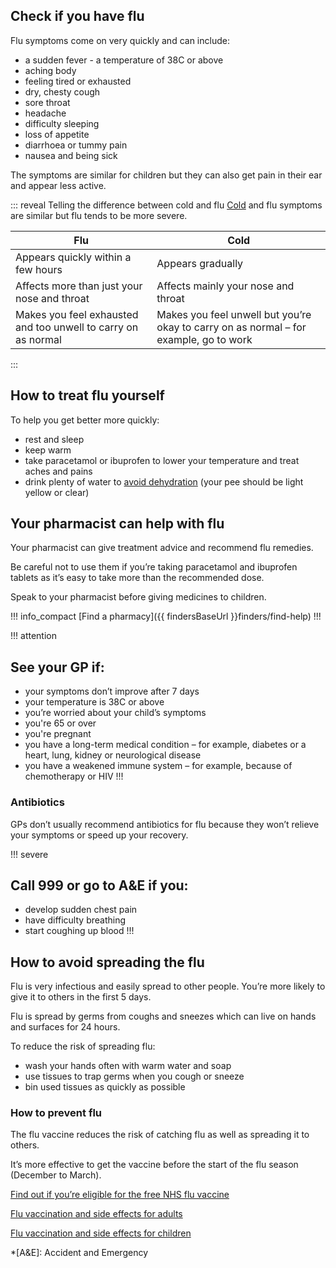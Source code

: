 ## Check if you have flu

Flu symptoms come on very quickly and can include:

- a sudden fever - a temperature of 38C or above
- aching body
- feeling tired or exhausted
- dry, chesty cough
- sore throat
- headache
- difficulty sleeping
- loss of appetite
- diarrhoea or tummy pain
- nausea and being sick

The symptoms are similar for children but they can also get pain in their ear and appear less active.

::: reveal Telling the difference between cold and flu
  [Cold](/conditions/cold#check-if-you-have-a-cold) and flu symptoms are similar but flu tends to be more severe.

  | Flu | Cold |
  |-----|------|
  | Appears quickly within a few hours  | Appears gradually |
  | Affects more than just your nose and throat |  Affects mainly your nose and throat |
  | Makes you feel exhausted and too unwell to carry on as normal |  Makes you feel unwell but you’re okay to carry on as normal – for example, go to work |
:::

## How to treat flu yourself

To help you get better more quickly:

- rest and sleep
- keep warm
- take paracetamol or ibuprofen to lower your temperature and treat aches and pains
- drink plenty of water to [avoid dehydration](/conditions/dehydration#how-to-prevent-dehydration)
  (your pee should be light yellow or clear)

## Your pharmacist can help with flu

Your pharmacist can give treatment advice and recommend flu remedies.

Be careful not to use them if you’re taking paracetamol and ibuprofen tablets as it’s easy to take more than the recommended dose.

Speak to your pharmacist before giving medicines to children.

!!! info_compact
  [Find a pharmacy]({{ findersBaseUrl }}finders/find-help)
!!!

!!! attention
  ## See your GP if:

  - your symptoms don’t improve after 7 days
  - your temperature is 38C or above
  - you’re worried about your child’s symptoms
  - you're 65 or over
  - you're pregnant
  - you have a long-term medical condition – for example, diabetes or a heart, lung, kidney or neurological disease
  - you have a weakened immune system – for example, because of chemotherapy or HIV
!!!

### Antibiotics

GPs don’t usually recommend antibiotics for flu because they won’t relieve your symptoms or speed up your recovery.

!!! severe
  ## Call 999 or go to A&E if you:

  - develop sudden chest pain
  - have difficulty breathing
  - start coughing up blood
!!!

## How to avoid spreading the flu

Flu is very infectious and easily spread to other people. You’re more likely to give it to others in the first 5 days.

Flu is spread by germs from coughs and sneezes which can live on hands and surfaces for 24 hours.

To reduce the risk of spreading flu:

- wash your hands often with warm water and soap
- use tissues to trap germs when you cough or sneeze
- bin used tissues as quickly as possible

### How to prevent flu

The flu vaccine reduces the risk of catching flu as well as spreading it to others.

It’s more effective to get the vaccine before the start of the flu season (December to March).

[Find out if you’re eligible for the free NHS flu vaccine](http://www.nhs.uk/Conditions/vaccinations/Pages/who-should-have-flu-vaccine.aspx)

[Flu vaccination and side effects for adults](http://www.nhs.uk/conditions/vaccinations/pages/flu-influenza-vaccine.aspx)

[Flu vaccination and side effects for children](http://www.nhs.uk/conditions/vaccinations/pages/child-flu-vaccine.aspx)

*[A&E]: Accident and Emergency

